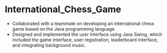 # International_Chess_Game
- Collaborated with a teammate on developing an international chess game based on the Java programming language.
- Designed and implemented the user interface using Java Swing, which included the game interface, user registration, leaderboard interface, and integrating background music.
